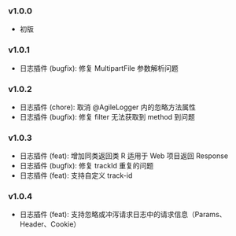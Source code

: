 ### v1.0.0
- 初版 
### v1.0.1
- 日志插件 (bugfix): 修复 MultipartFile 参数解析问题
### v1.0.2
- 日志插件 (chore): 取消 @AgileLogger 内的忽略方法属性
- 日志插件 (bugfix): 修复 filter 无法获取到 method 到问题
### v1.0.3
- 日志插件 (feat): 增加同类返回类 R 适用于 Web 项目返回 Response
- 日志插件 (bugfix): 修复 trackId 重复的问题
- 日志插件 (feat): 支持自定义 track-id
### v1.0.4
- 日志插件 (feat): 支持忽略或冲泻请求日志中的请求信息（Params、Header、Cookie）